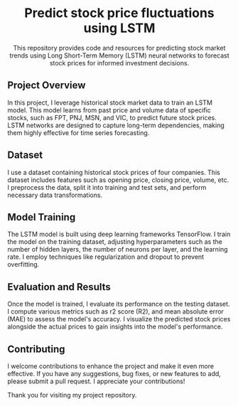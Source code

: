 <h1 align="center">Predict stock price fluctuations using LSTM</h1>

<p align="center">
  This repository provides code and resources for predicting stock market trends using Long Short-Term Memory (LSTM) neural networks to forecast stock prices for informed investment decisions.
</p>

## Project Overview
In this project, I leverage historical stock market data to train an LSTM model. This model learns from past price and volume data of specific stocks, such as FPT, PNJ, MSN, and VIC, to predict future stock prices. LSTM networks are designed to capture long-term dependencies, making them highly effective for time series forecasting.

## Dataset
I use a dataset containing historical stock prices of four companies. This dataset includes features such as opening price, closing price, volume, etc. I preprocess the data, split it into training and test sets, and perform necessary data transformations.

## Model Training
The LSTM model is built using deep learning frameworks TensorFlow. I train the model on the training dataset, adjusting hyperparameters such as the number of hidden layers, the number of neurons per layer, and the learning rate. I employ techniques like regularization and dropout to prevent overfitting.

## Evaluation and Results
Once the model is trained, I evaluate its performance on the testing dataset. I compute various metrics such as r2 score (R2), and mean absolute error (MAE) to assess the model's accuracy. I visualize the predicted stock prices alongside the actual prices to gain insights into the model's performance.

## Contributing
I welcome contributions to enhance the project and make it even more effective. If you have any suggestions, bug fixes, or new features to add, please submit a pull request. I appreciate your contributions!

Thank you for visiting my project repository.

